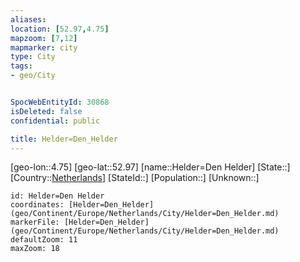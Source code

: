 ```yaml
---
aliases: 
location: [52.97,4.75]
mapzoom: [7,12] 
mapmarker: city 
type: City
tags:
- geo/City


SpocWebEntityId: 30868
isDeleted: false
confidential: public

title: Helder=Den_Helder
---
```

[geo-lon::4.75]
[geo-lat::52.97]
[name::Helder=Den Helder]
[State::]
[Country::[Netherlands](geo/Continent/Europe/Netherlands.md)]
[StateId::]
[Population::]
[Unknown::]


```leaflet
id: Helder=Den Helder
coordinates: [Helder=Den_Helder](geo/Continent/Europe/Netherlands/City/Helder=Den_Helder.md)
markerFile: [Helder=Den_Helder](geo/Continent/Europe/Netherlands/City/Helder=Den_Helder.md)
defaultZoom: 11 
maxZoom: 18
```



